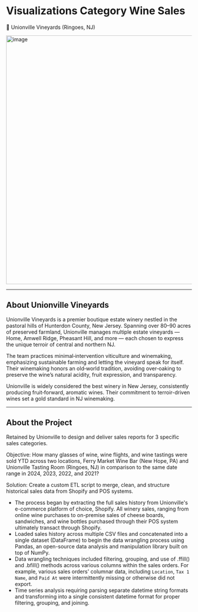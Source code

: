 # Visualizations Category Wine Sales
🍇 Unionville Vineyards (Ringoes, NJ)

<img width="1040" height="675" alt="image" src="https://github.com/user-attachments/assets/afa47e8c-5633-4bbf-aeee-0385b7235e07" />

---
## About Unionville Vineyards 
Unionville Vineyards is a premier boutique estate winery nestled in the pastoral hills of Hunterdon County, New Jersey. Spanning over 80–90 acres of preserved farmland, Unionville manages multiple estate vineyards — Home, Amwell Ridge, Pheasant Hill, and more — each chosen to express the unique terroir of central and northern NJ.

The team practices minimal‑intervention viticulture and winemaking, emphasizing sustainable farming and letting the vineyard speak for itself. Their winemaking honors an old‑world tradition, avoiding over‑oaking to preserve the wine’s natural acidity, fruit expression, and transparency.

Unionville is widely considered the best winery in New Jersey, consistently producing fruit‑forward, aromatic wines. Their commitment to terroir-driven wines set a gold standard in NJ winemaking.

---

## About the Project

Retained by Unionville to design and deliver sales reports for 3 specific sales categories.

Objective: How many glasses of wine, wine flights, and wine tastings were sold YTD across two locations, Ferry Market Wine Bar (New Hope, PA) and Unionville Tasting Room (Ringoes, NJ) in comparison to the same date range in 2024, 2023, 2022, and 2021?

Solution: Create a custom ETL script to merge, clean, and structure historical sales data from Shopify and POS systems.

  - The process began by extracting the full sales history from Unionville's e-commerce platform of choice, Shopify. All winery sales, ranging from online wine purchases to on-premise sales of cheese boards, sandwiches, and wine bottles purchased through their POS system ultimately transact through Shopify.
  - Loaded sales history across multiple CSV files and concatenated into a single dataset (DataFrame) to begin the data wrangling process using Pandas, an open-source data analysis and manipulation library built on top of NumPy.
  - Data wrangling techniques included filtering, grouping, and use of .ffill() and .bfill() methods across various columns within the sales orders. For example, various sales orders' columnar data, including `Location`, `Tax 1 Name`, and `Paid At` were intermittently missing or otherwise did not export.
  - Time series analysis requiring parsing separate datetime string formats and transforming into a single consistent datetime format for proper filtering, grouping, and joining.
